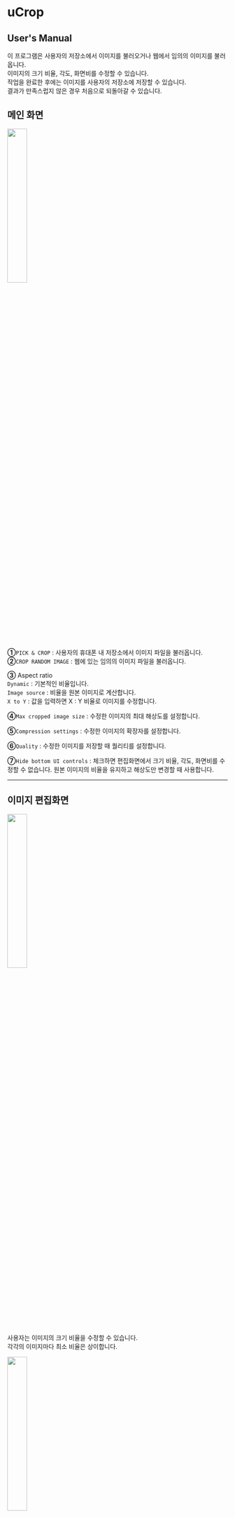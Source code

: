 uCrop
=============
User's Manual
-------------
이 프로그램은 사용자의 저장소에서 이미지를 불러오거나 웹에서 임의의 이미지를 불러옵니다.  
이미지의 크기 비율, 각도, 화면비를 수정할 수 있습니다.  
작업을 완료한 후에는 이미지를 사용자의 저장소에 저장할 수 있습니다.  
결과가 만족스럽지 않은 경우 처음으로 되돌아갈 수 있습니다.  

## 메인 화면  
<img src="https://github.com/ReDvGaMe/chosun_OSSW_devsign/blob/master/image/uCrop_main.png?raw=true" width="30%">

**①**`PICK & CROP` : 사용자의 휴대폰 내 저장소에서 이미지 파일을 불러옵니다.  
**②**`CROP RANDOM IMAGE` : 웹에 있는 임의의 이미지 파일을 불러옵니다.  

**③** Aspect ratio  
`Dynamic` : 기본적인 비율입니다.  
`Image source` : 비율을 원본 이미지로 계산합니다.  
`X to Y` : 값을 입력하면 X : Y 비율로 이미지를 수정합니다.  

**④**`Max cropped image size` : 수정한 이미지의 최대 해상도를 설정합니다.  

**⑤**`Compression settings` : 수정한 이미지의 확장자를 설정합니다.  

**⑥**`Quality` : 수정한 이미지를 저장할 때 퀄리티를 설정합니다.

**⑦**`Hide bottom UI controls` : 체크하면 편집화면에서 크기 비율, 각도, 화면비를 수정할 수 없습니다. 원본 이미지의 비율을 유지하고 해상도만 변경할 때 사용합니다.  
- - -

## 이미지 편집화면
<img src="https://github.com/ReDvGaMe/chosun_OSSW_devsign/blob/mater/image/zoom.gif?raw=true" width="30%">  

사용자는 이미지의 크기 비율을 수정할 수 있습니다.  
각각의 이미지마다 최소 비율은 상이합니다.  

<img src="https://github.com/ReDvGaMe/chosun_OSSW_devsign/blob/master/image/rotation.gif?raw=true" width="30%">  

사용자는 이미지의 각도를 수정할 수 있습니다.  
화면 우측의 버튼을 터치하면 우측으로 90도 회전합니다.  
하단의 바에서 미세하게 조정할 수 있습니다.  
좌측의 X 버튼을 터치하면 최초의 상태로 되돌아갑니다.  

<img src="https://github.com/ReDvGaMe/chosun_OSSW_devsign/blob/master/image/crop.gif?raw=true" width="30%"> 

사용자는 이미지의 화면비를 수정할 수 있습니다.  
화면비는 1:1, 3:4, ORIGINAL(원본), 3:2, 16:9가 있습니다.  

<img src="https://github.com/ReDvGaMe/chosun_OSSW_devsign/blob/master/image/square_30to50.PNG?raw=true" width="30%">  

메인 화면의 Aspect ratio 영역에서 Square을 선택할 경우 화면 크기 비율과 각도만 수정이 가능합니다.  


- - -

## 결과 화면
<img src="https://github.com/ReDvGaMe/chosun_OSSW_devsign/blob/master/image/result.PNG?raw=true" width="30%">

사용자 임의대로 화면 상단 우측의 체크 표시를 터치하면 결과 화면이 나옵니다.  
편집이 완료되었으면 다운로드를 할 수 있고, 되돌아 갈 경우 메인 화면이 나옵니다.
